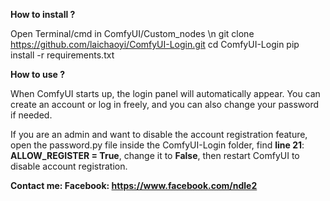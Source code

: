 **How to install ?** 

Open Terminal/cmd in ComfyUI/Custom_nodes \n
git clone https://github.com/laichaoyi/ComfyUI-Login.git
cd ComfyUI-Login
pip install -r requirements.txt

**How to use ?**

When ComfyUI starts up, the login panel will automatically appear. You can create an account or log in freely, and you can also change your password if needed.

If you are an admin and want to disable the account registration feature, open the password.py file inside the ComfyUI-Login folder, find **line 21**:
**ALLOW_REGISTER = True**, change it to **False**, then restart ComfyUI to disable account registration.

**Contact me: Facebook: https://www.facebook.com/ndle2**
